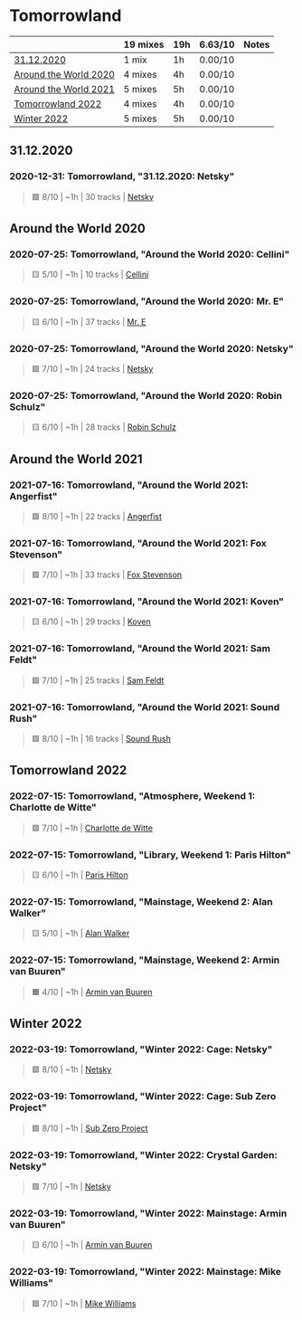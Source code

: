# Tomorrowland

<!-- toc:start -->

| | 19 mixes | 19h | 6.63/10 | Notes |
| - | - | - | - | - |
| [31.12.2020](#31.12.2020) | 1 mix | 1h | 0.00/10 |  |
| [Around the World 2020](#around-the-world-2020) | 4 mixes | 4h | 0.00/10 |  |
| [Around the World 2021](#around-the-world-2021) | 5 mixes | 5h | 0.00/10 |  |
| [Tomorrowland 2022](#tomorrowland-2022) | 4 mixes | 4h | 0.00/10 |  |
| [Winter 2022](#winter-2022) | 5 mixes | 5h | 0.00/10 |  |
<!-- toc:end -->

## 31.12.2020

### 2020-12-31: Tomorrowland, "31.12.2020: Netsky"

> 🟩 8/10 | ~1h | 30 tracks | [Netsky](https://rateyourmusic.com/artist/netsky)

## Around the World 2020

### 2020-07-25: Tomorrowland, "Around the World 2020: Cellini"

> 🟨 5/10 | ~1h | 10 tracks | [Cellini](https://rateyourmusic.com/artist/cellini)

### 2020-07-25: Tomorrowland, "Around the World 2020: Mr. E"

> 🟨 6/10 | ~1h | 37 tracks | [Mr. E](https://rateyourmusic.com/artist/mr-e-1)

### 2020-07-25: Tomorrowland, "Around the World 2020: Netsky"

> 🟩 7/10 | ~1h | 24 tracks | [Netsky](https://rateyourmusic.com/artist/netsky)

### 2020-07-25: Tomorrowland, "Around the World 2020: Robin Schulz"

> 🟨 6/10 | ~1h | 28 tracks | [Robin Schulz](https://rateyourmusic.com/artist/robin-schulz)

## Around the World 2021

### 2021-07-16: Tomorrowland, "Around the World 2021: Angerfist"

> 🟩 8/10 | ~1h | 22 tracks | [Angerfist](https://rateyourmusic.com/artist/angerfist)

### 2021-07-16: Tomorrowland, "Around the World 2021: Fox Stevenson"

> 🟩 7/10 | ~1h | 33 tracks | [Fox Stevenson](https://rateyourmusic.com/artist/fox-stevenson)

### 2021-07-16: Tomorrowland, "Around the World 2021: Koven"

> 🟨 6/10 | ~1h | 29 tracks | [Koven](https://rateyourmusic.com/artist/koven-1)

### 2021-07-16: Tomorrowland, "Around the World 2021: Sam Feldt"

> 🟩 7/10 | ~1h | 25 tracks | [Sam Feldt](https://rateyourmusic.com/artist/sam-feldt)

### 2021-07-16: Tomorrowland, "Around the World 2021: Sound Rush"

> 🟩 8/10 | ~1h | 16 tracks | [Sound Rush](https://rateyourmusic.com/artist/sound-rush)

## Tomorrowland 2022

### 2022-07-15: Tomorrowland, "Atmosphere, Weekend 1: Charlotte de Witte"

> 🟩 7/10 | ~1h | [Charlotte de Witte](https://rateyourmusic.com/artist/charlotte-de-witte)

### 2022-07-15: Tomorrowland, "Library, Weekend 1: Paris Hilton"

> 🟨 6/10 | ~1h | [Paris Hilton](https://rateyourmusic.com/artist/paris-hilton)

### 2022-07-15: Tomorrowland, "Mainstage, Weekend 2: Alan Walker"

> 🟨 5/10 | ~1h | [Alan Walker](https://rateyourmusic.com/artist/alan-walker)

### 2022-07-15: Tomorrowland, "Mainstage, Weekend 2: Armin van Buuren"

> 🟧 4/10 | ~1h | [Armin van Buuren](https://rateyourmusic.com/artist/armin-van-buuren)

## Winter 2022

### 2022-03-19: Tomorrowland, "Winter 2022: Cage: Netsky"

> 🟩 8/10 | ~1h | [Netsky](https://rateyourmusic.com/artist/netsky)

### 2022-03-19: Tomorrowland, "Winter 2022: Cage: Sub Zero Project"

> 🟩 8/10 | ~1h | [Sub Zero Project](https://rateyourmusic.com/artist/sub-zero-project)

### 2022-03-19: Tomorrowland, "Winter 2022: Crystal Garden: Netsky"

> 🟩 7/10 | ~1h | [Netsky](https://rateyourmusic.com/artist/netsky)

### 2022-03-19: Tomorrowland, "Winter 2022: Mainstage: Armin van Buuren"

> 🟨 6/10 | ~1h | [Armin van Buuren](https://rateyourmusic.com/artist/armin-van-buuren)

### 2022-03-19: Tomorrowland, "Winter 2022: Mainstage: Mike Williams"

> 🟩 7/10 | ~1h | [Mike Williams](https://rateyourmusic.com/artist/mike-williams)
